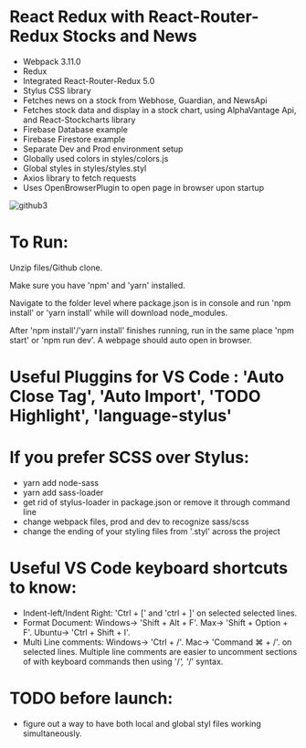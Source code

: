 # React Redux with React-Router-Redux Stocks and News
- Webpack 3.11.0
- Redux
- Integrated React-Router-Redux 5.0
- Stylus CSS library
- Fetches news on a stock from Webhose, Guardian, and NewsApi
- Fetches stock data and display in a stock chart, using AlphaVantage Api, and React-Stockcharts library
- Firebase Database example
- Firebase Firestore example
- Separate Dev and Prod environment setup
- Globally used colors in styles/colors.js
- Global styles in styles/styles.styl
- Axios library to fetch requests
- Uses OpenBrowserPlugin to open page in browser upon startup

![github3](https://user-images.githubusercontent.com/34944774/38452983-6a5a29f4-3a1c-11e8-9895-fa092e8c6b9d.png)

# To Run:

Unzip files/Github clone.

Make sure you have 'npm' and 'yarn' installed.

Navigate to the folder level where package.json is in console and run 'npm install' or 'yarn install' while will download node_modules.

After 'npm install'/'yarn install' finishes running, run in the same place 'npm start' or 'npm run dev'. A webpage should auto open in browser.

# Useful Pluggins for VS Code : 'Auto Close Tag', 'Auto Import', 'TODO Highlight', 'language-stylus'

# If you prefer SCSS over Stylus:
- yarn add node-sass
- yarn add sass-loader
- get rid of stylus-loader in package.json or remove it through command line
- change webpack files, prod and dev to recognize sass/scss
- change the ending of your styling files from '.styl' across the project

# Useful VS Code keyboard shortcuts to know: 
- Indent-left/Indent Right: 'Ctrl + [' and 'ctrl + ]' on selected selected lines.
- Format Document: Windows-> 'Shift + Alt + F'. Max-> 'Shift + Option + F'. Ubuntu-> 'Ctrl + Shift + I'.
- Multi Line comments: Windows-> 'Ctrl + /'. Mac-> 'Command ⌘ + /'.  on selected lines. Multiple line comments are easier to uncomment sections of with keyboard commands then using '/*', '*/' syntax.

# TODO before launch:
- figure out a way to have both local and global styl files working simultaneously.
